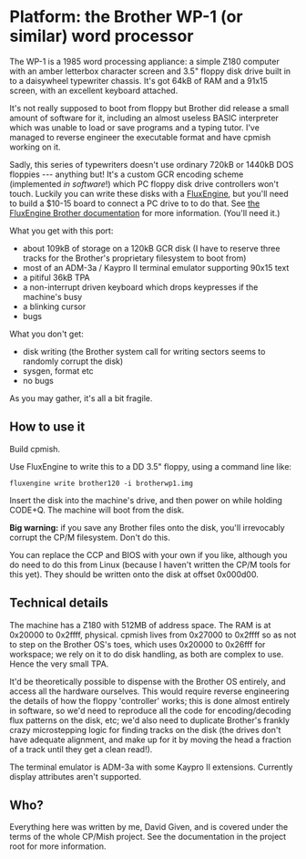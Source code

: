 Platform: the Brother WP-1 (or similar) word processor
======================================================

The WP-1 is a 1985 word processing appliance: a simple Z180 computer with an
amber letterbox character screen and 3.5" floppy disk drive built in to a
daisywheel typewriter chassis. It's got 64kB of RAM and a 91x15 screen, with an
excellent keyboard attached.

It's not really supposed to boot from floppy but Brother did release a small
amount of software for it, including an almost useless BASIC interpreter which
was unable to load or save programs and a typing tutor. I've managed to reverse
engineer the executable format and have cpmish working on it.

Sadly, this series of typewriters doesn't use ordinary 720kB or 1440kB DOS
floppies --- anything but! It's a custom GCR encoding scheme (implemented _in
software_!) which PC floppy disk drive controllers won't touch. Luckily you can
write these disks with a [FluxEngine](http://cowlark.com/fluxengine), but
you'll need to build a $10-15 board to connect a PC drive to to do that. See
[the FluxEngine Brother
documentation](http://cowlark.com/fluxengine/doc/disk-brother.html) for more
information. (You'll need it.)

What you get with this port:

- about 109kB of storage on a 120kB GCR disk (I have to reserve three tracks
  for the Brother's proprietary filesystem to boot from)
- most of an ADM-3a / Kaypro II terminal emulator supporting 90x15 text
- a pitiful 36kB TPA
- a non-interrupt driven keyboard which drops keypresses if the machine's busy
- a blinking cursor
- bugs

What you don't get:

- disk writing (the Brother system call for writing sectors seems to randomly
  corrupt the disk)
- sysgen, format etc
- no bugs

As you may gather, it's all a bit fragile.


How to use it
-------------

Build cpmish.

Use FluxEngine to write this to a DD 3.5" floppy, using a command line like:

    fluxengine write brother120 -i brotherwp1.img

Insert the disk into the machine's drive, and then power on while holding
CODE+Q. The machine will boot from the disk.

**Big warning:** if you save any Brother files onto the disk, you'll
irrevocably corrupt the CP/M filesystem. Don't do this.

You can replace the CCP and BIOS with your own if you like, although you do
need to do this from Linux (because I haven't written the CP/M tools for this
yet). They should be written onto the disk at offset 0x000d00.


Technical details
-----------------

The machine has a Z180 with 512MB of address space. The RAM is at 0x20000 to
0x2ffff, physical. cpmish lives from 0x27000 to 0x2ffff so as not to step on
the Brother OS's toes, which uses 0x20000 to 0x26fff for workspace; we rely on
it to do disk handling, as both are complex to use. Hence the very small TPA.

It'd be theoretically possible to dispense with the Brother OS entirely, and
access all the hardware ourselves. This would require reverse engineering the
details of how the floppy 'controller' works; this is done almost entirely in
software, so we'd need to reproduce all the code for encoding/decoding flux
patterns on the disk, etc; we'd also need to duplicate Brother's frankly crazy
microstepping logic for finding tracks on the disk (the drives don't have
adequate alignment, and make up for it by moving the head a fraction of a track
until they get a clean read!).

The terminal emulator is ADM-3a with some Kaypro II extensions. Currently
display attributes aren't supported.


Who?
----

Everything here was written by me, David Given, and is covered under the
terms of the whole CP/Mish project. See the documentation in the project root
for more information.


